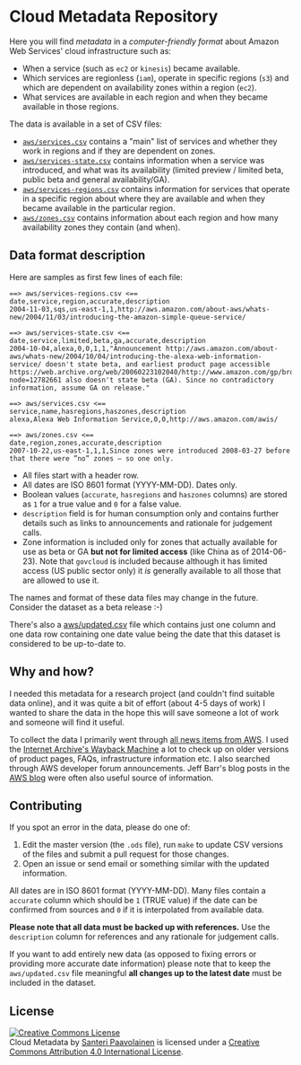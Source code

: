# Cloud Metadata Repository #

Here you will find *metadata* in a *computer-friendly format* about
Amazon Web Services' cloud infrastructure such as:

* When a service (such as `ec2` or `kinesis`) became available.
* Which services are regionless (`iam`), operate in specific regions
  (`s3`) and which are dependent on availability zones within a region
  (`ec2`).
* What services are available in each region and when they became
  available in those regions.

The data is available in a set of CSV files:

* [`aws/services.csv`](aws/services.csv) contains a "main" list of
  services and whether they work in regions and if they are dependent
  on zones.
* [`aws/services-state.csv`](aws/services-state.csv) contains
  information when a service was introduced, and what was its
  availability (limited preview / limited beta, public beta and
  general availability/GA).
* [`aws/services-regions.csv`](aws/services-regions.csv) contains
  information for services that operate in a specific region about
  where they are available and when they became available in the
  particular region.
* [`aws/zones.csv`](aws/zones.csv) contains information about each
  region and how many availability zones they contain (and when).

## Data format description ##

Here are samples as first few lines of each file:

    ==> aws/services-regions.csv <==
    date,service,region,accurate,description
    2004-11-03,sqs,us-east-1,1,http://aws.amazon.com/about-aws/whats-new/2004/11/03/introducing-the-amazon-simple-queue-service/

    ==> aws/services-state.csv <==
    date,service,limited,beta,ga,accurate,description
    2004-10-04,alexa,0,0,1,1,"Announcement http://aws.amazon.com/about-aws/whats-new/2004/10/04/introducing-the-alexa-web-information-service/ doesn't state beta, and earliest product page accessible https://web.archive.org/web/20060223102040/http://www.amazon.com/gp/browse.html?node=12782661 also doesn't state beta (GA). Since no contradictory information, assume GA on release."

    ==> aws/services.csv <==
    service,name,hasregions,haszones,description
    alexa,Alexa Web Information Service,0,0,http://aws.amazon.com/awis/

    ==> aws/zones.csv <==
    date,region,zones,accurate,description
    2007-10-22,us-east-1,1,1,Since zones were introduced 2008-03-27 before that there were ”no” zones – so one only.

* All files start with a header row.
* All dates are ISO 8601 format (YYYY-MM-DD). Dates only.
* Boolean values (`accurate`, `hasregions` and `haszones` columns) are
  stored as `1` for a true value and `0` for a false value.
* `description` field is for human consumption only and contains
  further details such as links to announcements and rationale for
  judgement calls.
* Zone information is included only for zones that actually available
  for use as beta or GA **but not for limited access** (like China as
  of 2014-06-23). Note that `govcloud` is included because although it
  has limited access (US public sector only) it *is* generally
  available to all those that are allowed to use it.

The names and format of these data files may change in the
future. Consider the dataset as a beta release :-)

There's also a [aws/updated.csv](updated.csv) file which contains just
one column and one data row containing one date value being the date
that this dataset is considered to be up-to-date to.

## Why and how? ##

I needed this metadata for a research project (and couldn't find
suitable data online), and it was quite a bit of effort (about 4-5
days of work) I wanted to share the data in the hope this will save
someone a lot of work and someone will find it useful.

To collect the data I primarily went through
[all news items from AWS](http://aws.amazon.com/new/). I used the
[Internet Archive's Wayback Machine](https://archive.org/web/) a lot
to check up on older versions of product pages, FAQs, infrastructure
information etc. I also searched through AWS developer forum
announcements. Jeff Barr's blog posts in the
[AWS blog](http://aws.amazon.com/blogs/aws/) were often also useful
source of information.

## Contributing ##

If you spot an error in the data, please do one of:

1. Edit the master version (the `.ods` file), run `make` to update CSV
   versions of the files and submit a pull request for those changes.
2. Open an issue or send email or something similar with the updated
   information.

All dates are in ISO 8601 format (YYYY-MM-DD). Many files contain a
`accurate` column which should be `1` (TRUE value) if the date can be
confirmed from sources and `0` if it is interpolated from available
data.

**Please note that all data must be backed up with references.** Use
the `description` column for references and any rationale for
judgement calls.

If you want to add entirely new data (as opposed to fixing errors or
providing more accurate date information) please note that to keep the
`aws/updated.csv` file meaningful **all changes up to the latest
date** must be included in the dataset.

## License ##

<a rel="license" href="http://creativecommons.org/licenses/by/4.0/"><img alt="Creative Commons License" style="border-width:0" src="http://i.creativecommons.org/l/by/4.0/88x31.png" /></a><br /><span xmlns:dct="http://purl.org/dc/terms/" href="http://purl.org/dc/dcmitype/Dataset" property="dct:title" rel="dct:type">Cloud Metadata</span> by <a xmlns:cc="http://creativecommons.org/ns#" href="https://github.com/santtu/cloud-meta" property="cc:attributionName" rel="cc:attributionURL">Santeri Paavolainen</a> is licensed under a <a rel="license" href="http://creativecommons.org/licenses/by/4.0/">Creative Commons Attribution 4.0 International License</a>.
